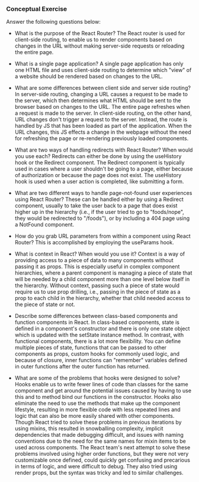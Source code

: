 ### Conceptual Exercise

Answer the following questions below:

- What is the purpose of the React Router?
  The React router is used for client-side routing, to enable us to render components based on changes in the URL without making server-side requests or reloading the entire page.

- What is a single page application?
  A single page application has only one HTML file and uses client-side routing to determine which "view" of a website should be rendered based on changes to the URL.

- What are some differences between client side and server side routing?
  In server-side routing, changing a URL causes a request to be made to the server, which then determines what HTML should be sent to the browser based on changes to the URL. The entire page refreshes when a request is made to the server. In client-side routing, on the other hand, URL changes don't trigger a request to the server. Instead, the route is handled by JS that has been loaded as part of the application. When the URL changes, this JS effects a change in the webpage without the need for refreshing the page or re-rendering previously loaded components.

- What are two ways of handling redirects with React Router? When would you use each?
  Redirects can either be done by using the useHistory hook or the Redirect component. The Redirect component is typically used in cases where a user shouldn't be going to a page, either because of authorization or because the page does not exist. The useHistory hook is used when a user action is completed, like submitting a form.

- What are two different ways to handle page-not-found user experiences using React Router?
  These can be handled either by using a Redirect component, usually to take the user back to a page that does exist higher up in the hierarchy (i.e., if the user tried to go to "foods/nope", they would be redirected to "/foods"), or by including a 404 page using a NotFound component.

- How do you grab URL parameters from within a component using React Router?
  This is accomplished by employing the useParams hook.

- What is context in React? When would you use it?
  Context is a way of providing access to a piece of data to many components without passing it as props. This is especially useful in complex component hierarchies, where a parent component is managing a piece of state that will be needed by a child component more than one level below itself in the hierarchy. Without context, passing such a piece of state would require us to use prop drilling, i.e., passing in the piece of state as a prop to each child in the hierarchy, whether that child needed access to the piece of state or not.

- Describe some differences between class-based components and function
  components in React.
  In class-based components, state is defined in a component's constructor and there is only one state object which is updated with the setState instance method. In contrast, with functional components, there is a lot more flexibility. You can define multiple pieces of state, functions that can be passed to other components as props, custom hooks for commonly used logic, and because of closure, inner functions can "remember" variables defined in outer functions after the outer function has returned.

- What are some of the problems that hooks were designed to solve?
  Hooks enable us to write fewer lines of code than classes for the same component and get around the potential issues caused by having to use this and to method bind our functions in the constructor. Hooks also eliminate the need to use the methods that make up the component lifestyle, resulting in more flexible code with less repeated lines and logic that can also be more easily shared with other components. Though React tried to solve these problems in previous iterations by using mixins, this resulted in snowballing complexity, implicit dependencies that made debugging difficult, and issues with naming conventions due to the need for the same names for mixin items to be used across components. The React team's next attempt to solve these problems involved using higher order functions, but they were not very customizable once defined, could quickly get confusing and precarious in terms of logic, and were difficult to debug. They also tried using render props, but the syntax was tricky and led to similar challenges.

